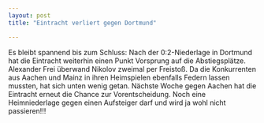 ```yaml
---
layout: post
title: "Eintracht verliert gegen Dortmund"

---
```


Es bleibt spannend bis zum Schluss: Nach der 0:2-Niederlage in Dortmund hat die Eintracht weiterhin einen Punkt Vorsprung auf die Abstiegsplätze. Alexander Frei überwand Nikolov zweimal per Freistoß. Da die Konkurrenten aus Aachen und Mainz in ihren Heimspielen ebenfalls Federn lassen mussten, hat sich unten wenig getan. Nächste Woche gegen Aachen hat die Eintracht erneut die Chance zur Vorentscheidung. Noch eine Heimniederlage gegen einen Aufsteiger darf und wird ja wohl nicht passieren!!!


